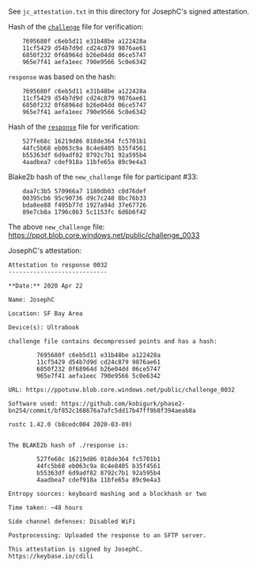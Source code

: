 See `jc_attestation.txt` in this directory for JosephC's signed attestation.

Hash of the [`challenge`](https://ppot.blob.core.windows.net/public/challenge_0032) file for verification:

```
    7695680f c6eb5d11 e31b48be a122428a
    11cf5429 d54b7d9d cd24c879 9876ae61
    6850f232 0f68964d b26e04dd 06ce5747
    965e7f41 aefa1eec 790e9566 5c0e6342
```

`response` was based on the hash:

```
    7695680f c6eb5d11 e31b48be a122428a
    11cf5429 d54b7d9d cd24c879 9876ae61
    6850f232 0f68964d b26e04dd 06ce5747
    965e7f41 aefa1eec 790e9566 5c0e6342
```

Hash of the [`response`](https://ppot.blob.core.windows.net/public/response_0032_josephc) file for verification:

```
    527fe68c 16219d86 018de364 fc5701b1
    44fc5b68 eb063c9a 8c4e8405 b35f4561
    b55363df 6d9adf82 8792c7b1 92a595b4
    4aadbea7 cdef918a 11bfe65a 89c9e4a3
```

Blake2b hash of the `new_challenge` file for participant #33:

```
    daa7c3b5 570966a7 1180db03 c0d76def
    00395cb6 95c90736 d9c7c240 8bc76b33
    bda8ee88 f495b77d 1927a94d 37e67726
    89e7cb8a 1796c863 5c1153fc 6d6b6f42
```

The above `new_challenge` file: https://ppot.blob.core.windows.net/public/challenge_0033

JosephC's attestation:

```
Attestation to response 0032
----------------------------

**Date:** 2020 Apr 22

Name: JosephC   

Location: SF Bay Area

Device(s): Ultrabook

challenge file contains decompressed points and has a hash:

        7695680f c6eb5d11 e31b48be a122428a
        11cf5429 d54b7d9d cd24c879 9876ae61
        6850f232 0f68964d b26e04dd 06ce5747
        965e7f41 aefa1eec 790e9566 5c0e6342

URL: https://ppotusw.blob.core.windows.net/public/challenge_0032

Software used: https://github.com/kobigurk/phase2-bn254/commit/bf852c168676a7afc5dd17b47ff9b8f394aeab8a

rustc 1.42.0 (b8cedc004 2020-03-09)


The BLAKE2b hash of ./response is:

        527fe68c 16219d86 018de364 fc5701b1
        44fc5b68 eb063c9a 8c4e8405 b35f4561
        b55363df 6d9adf82 8792c7b1 92a595b4
        4aadbea7 cdef918a 11bfe65a 89c9e4a3

Entropy sources: keyboard mashing and a blockhash or two

Time taken: ~48 hours

Side channel defenses: Disabled WiFi

Postprocessing: Uploaded the response to an SFTP server.

This attestation is signed by JosephC.
https://keybase.io/cdili 
```
